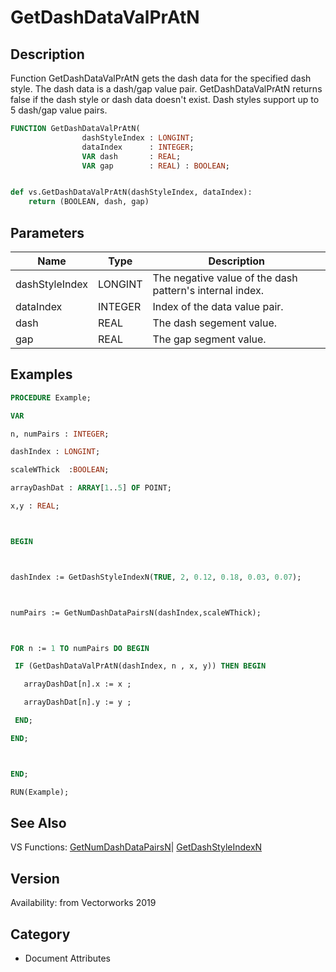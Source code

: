 # GetDashDataValPrAtN

## Description
Function GetDashDataValPrAtN gets the dash data for the specified dash style. The dash data is a dash/gap value pair. GetDashDataValPrAtN returns false if the dash style or dash data doesn't exist. Dash styles support up to 5 dash/gap value pairs. 

```pascal
FUNCTION GetDashDataValPrAtN(
				dashStyleIndex : LONGINT;
				dataIndex      : INTEGER;
				VAR dash       : REAL;
				VAR gap        : REAL) : BOOLEAN;
```

```python

def vs.GetDashDataValPrAtN(dashStyleIndex, dataIndex):
    return (BOOLEAN, dash, gap)
```

## Parameters
|Name|Type|Description|
|---|---|---|
|dashStyleIndex|LONGINT|The negative value of the dash pattern's internal index.|
|dataIndex|INTEGER|Index of the data value pair.|
|dash|REAL|The dash segement value.|
|gap|REAL|The gap segment value.|

## Examples
```pascal
PROCEDURE Example;

VAR

n, numPairs : INTEGER;

dashIndex : LONGINT;

scaleWThick  :BOOLEAN;

arrayDashDat : ARRAY[1..5] OF POINT;

x,y : REAL;



BEGIN



dashIndex := GetDashStyleIndexN(TRUE, 2, 0.12, 0.18, 0.03, 0.07);



numPairs := GetNumDashDataPairsN(dashIndex,scaleWThick);



FOR n := 1 TO numPairs DO BEGIN

 IF (GetDashDataValPrAtN(dashIndex, n , x, y)) THEN BEGIN

   arrayDashDat[n].x := x ;

   arrayDashDat[n].y := y ;

 END; 

END;



END;

RUN(Example);
```

## See Also
VS Functions:
[GetNumDashDataPairsN](GetNumDashDataPairsN.md)| [GetDashStyleIndexN](GetDashStyleIndexN.md)

## Version
Availability: from Vectorworks 2019
## Category
* Document Attributes

